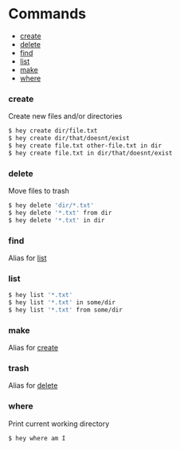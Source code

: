 # Commands

- [create](#create)
- [delete](#delete)
- [find](#find)
- [list](#list)
- [make](#make)
- [where](#where)

### create

Create new files and/or directories

```bash
$ hey create dir/file.txt
$ hey create dir/that/doesnt/exist
$ hey create file.txt other-file.txt in dir
$ hey create file.txt in dir/that/doesnt/exist
```

### delete

Move files to trash

```bash
$ hey delete 'dir/*.txt'
$ hey delete '*.txt' from dir
$ hey delete '*.txt' in dir
```

### find

Alias for [list](#list)

### list

```bash
$ hey list '*.txt'
$ hey list '*.txt' in some/dir
$ hey list '*.txt' from some/dir
```

### make

Alias for [create](#create)

### trash

Alias for [delete](#delete)

### where

Print current working directory

```bash
$ hey where am I
```
